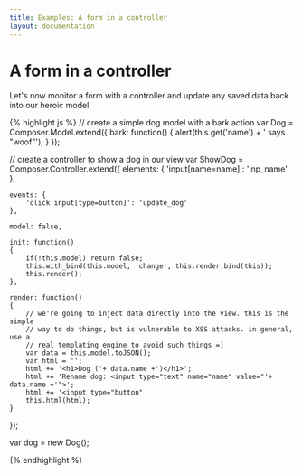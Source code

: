 ```yaml
---
title: Examples: A form in a controller
layout: documentation
---
```


# A form in a controller

Let's now monitor a form with a controller and update any saved data back into
our heroic model.

{% highlight js %}
// create a simple dog model with a bark action
var Dog = Composer.Model.extend({
    bark: function()
    {
        alert(this.get('name') + ' says "woof"');
    }
});

// create a controller to show a dog in our view
var ShowDog = Composer.Controller.extend({
    elements: {
        'input[name=name]': 'inp_name'
    },

    events: {
        'click input[type=button]': 'update_dog'
    },

    model: false,

    init: function()
    {
        if(!this.model) return false;
        this.with_bind(this.model, 'change', this.render.bind(this));
        this.render();
    },

    render: function()
    {
        // we're going to inject data directly into the view. this is the simple
        // way to do things, but is vulnerable to XSS attacks. in general, use a
        // real templating engine to avoid such things =]
        var data = this.model.toJSON();
        var html = '';
        html += '<h1>Dog ('+ data.name +')</h1>';
        html += 'Rename dog: <input type="text" name="name" value="'+ data.name +'">';
        html += '<input type="button"
        this.html(html);
    }
});

var dog = new Dog();

{% endhighlight %}

<div id="example"></div>


